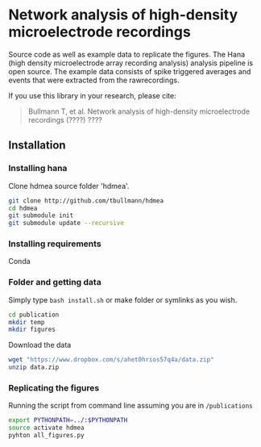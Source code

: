 # Network analysis of high-density microelectrode recordings

Source code as well as example data to replicate the figures. 
The Hana (high density microelectrode array recording analysis) analysis pipeline is open source.
The example data consists of spike triggered averages and events that were extracted from the rawrecordings.  


If you use this library in your research, please cite:

> Bullmann T, et al. Network analysis of high-density microelectrode recordings (????) ????


## Installation

### Installing hana 

Clone hdmea source folder 'hdmea'.

```bash
git clone http://github.com/tbullmann/hdmea
cd hdmea
git submodule init
git submodule update --recursive
```

### Installing requirements
Conda

### Folder and getting data

Simply type ```bash install.sh``` or make folder or symlinks as you wish.
```bash
cd publication
mkdir temp
mkdir figures
```
Download the data
```bash
wget "https://www.dropbox.com/s/ahet0hrios57q4a/data.zip"
unzip data.zip
```



### Replicating the figures

Running the script from command line assuming you are in ```/publications```
```bash
export PYTHONPATH=../:$PYTHONPATH
source activate hdmea 
pyhton all_figures.py 
```
